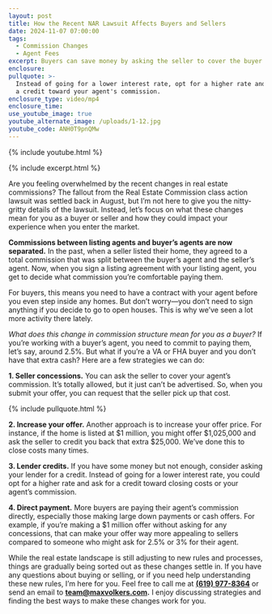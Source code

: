```yaml
---
layout: post
title: How the Recent NAR Lawsuit Affects Buyers and Sellers
date: 2024-11-07 07:00:00
tags:
  - Commission Changes
  - Agent Fees
excerpt: Buyers can save money by asking the seller to cover the buyer’s agent fees.
enclosure:
pullquote: >-
  Instead of going for a lower interest rate, opt for a higher rate and ask for
  a credit toward your agent's commission.
enclosure_type: video/mp4
enclosure_time:
use_youtube_image: true
youtube_alternate_image: /uploads/1-12.jpg
youtube_code: ANH0T9pnQMw
---
```

{% include youtube.html %}

{% include excerpt.html %}

Are you feeling overwhelmed by the recent changes in real estate commissions? The fallout from the Real Estate Commission class action lawsuit was settled back in August, but I’m not here to give you the nitty-gritty details of the lawsuit. Instead, let’s focus on what these changes mean for you as a buyer or seller and how they could impact your experience when you enter the market.

**Commissions between listing agents and buyer’s agents are now separated.** In the past, when a seller listed their home, they agreed to a total commission that was split between the buyer’s agent and the seller’s agent. Now, when you sign a listing agreement with your listing agent, you get to decide what commission you’re comfortable paying them.

For buyers, this means you need to have a contract with your agent before you even step inside any homes. But don’t worry—you don’t need to sign anything if you decide to go to open houses. This is why we’ve seen a lot more activity there lately.

*What does this change in commission structure mean for you as a buyer?* If you’re working with a buyer’s agent, you need to commit to paying them, let’s say, around 2.5%. But what if you’re a VA or FHA buyer and you don’t have that extra cash? Here are a few strategies we can do:

**1\. Seller concessions.** You can ask the seller to cover your agent’s commission. It’s totally allowed, but it just can’t be advertised. So, when you submit your offer, you can request that the seller pick up that cost.

{% include pullquote.html %}

**2\. Increase your offer.** Another approach is to increase your offer price. For instance, if the home is listed at $1 million, you might offer $1,025,000 and ask the seller to credit you back that extra $25,000. We’ve done this to close costs many times.

**3\. Lender credits.** If you have some money but not enough, consider asking your lender for a credit. Instead of going for a lower interest rate, you could opt for a higher rate and ask for a credit toward closing costs or your agent’s commission.

**4\. Direct payment.** More buyers are paying their agent’s commission directly, especially those making large down payments or cash offers. For example, if you’re making a $1 million offer without asking for any concessions, that can make your offer way more appealing to sellers compared to someone who might ask for 2.5% or 3% for their agent.

While the real estate landscape is still adjusting to new rules and processes, things are gradually being sorted out as these changes settle in. If you have any questions about buying or selling, or if you need help understanding these new rules, I’m here for you. Feel free to call me at [**(619) 977-8364**](tel:6199778364) or send an email to [**team@maxvolkers.com**](mailto:team@maxvolkers.com)**.** I enjoy discussing strategies and finding the best ways to make these changes work for you.